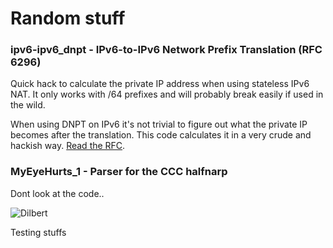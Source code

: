 # Random stuff

### ipv6-ipv6_dnpt - IPv6-to-IPv6 Network Prefix Translation (RFC 6296)

Quick hack to calculate the private IP address when using stateless IPv6 NAT. It only works with /64 prefixes and will probably break easily if used in the wild.

When using DNPT on IPv6 it's not trivial to figure out what the private IP becomes after the translation. This code calculates it in a very crude and hackish way. [Read the RFC](https://tools.ietf.org/html/rfc6296#section-3).

### MyEyeHurts_1 - Parser for the CCC halfnarp

Dont look at the code..

![Dilbert](http://assets.amuniversal.com/dda7408024b9013138d7001dd8b71c47)

Testing stuffs
